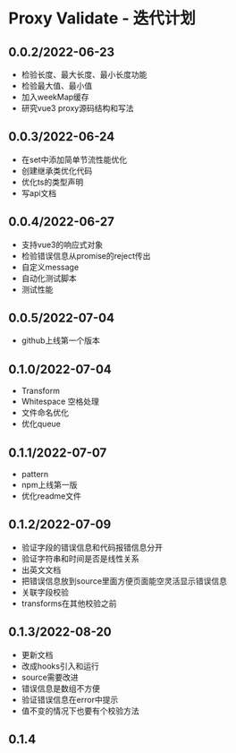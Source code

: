 # Proxy Validate - 迭代计划
## 0.0.2/2022-06-23
- 检验长度、最大长度、最小长度功能
- 检验最大值、最小值
- 加入weekMap缓存
- 研究vue3 proxy源码结构和写法

## 0.0.3/2022-06-24
- 在set中添加简单节流性能优化
- 创建继承类优化代码
- 优化ts的类型声明
- 写api文档

## 0.0.4/2022-06-27
- 支持vue3的响应式对象
- 检验错误信息从promise的reject传出
- 自定义message
- 自动化测试脚本
- 测试性能

## 0.0.5/2022-07-04
- github上线第一个版本


## 0.1.0/2022-07-04
- Transform
- Whitespace 空格处理
- 文件命名优化
- 优化queue

## 0.1.1/2022-07-07
- pattern
- npm上线第一版
- 优化readme文件

## 0.1.2/2022-07-09
- 验证字段的错误信息和代码报错信息分开
- 验证字符串和时间是否是线性关系
- 出英文文档
- 把错误信息放到source里面方便页面能空灵活显示错误信息
- 关联字段校验
- transforms在其他校验之前

## 0.1.3/2022-08-20
- 更新文档
- 改成hooks引入和运行
- source需要改进
- 错误信息是数组不方便
- 验证错误信息在error中提示
- 值不变的情况下也要有个校验方法

## 0.1.4
